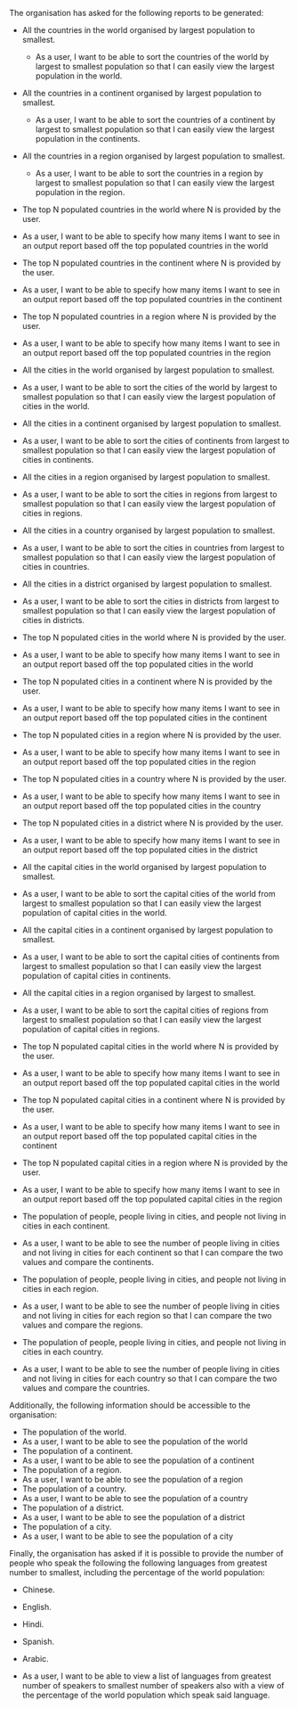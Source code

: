 The organisation has asked for the following reports to be generated:
* All the countries in the world organised by largest population to smallest.
  * As a user, I want to be able to sort the countries of the world by largest to smallest population so that I can easily view the largest population in the world.
* All the countries in a continent organised by largest population to smallest.
  * As a user, I want to be able to sort the countries of a continent by largest to smallest population so that I can easily view the largest population in the continents.
* All the countries in a region organised by largest population to smallest.
  * As a user, I want to be able to sort the countries in a region by largest to smallest population so that I can easily view the largest population in the region.
* The top N populated countries in the world where N is provided by the user.
 * As a user, I want to be able to specify how many items I want to see in an output report based off the top populated countries in the world
* The top N populated countries in the continent where N is provided by the user.
 * As a user, I want to be able to specify how many items I want to see in an output report based off the top populated countries in the continent
* The top N populated countries in a region where N is provided by the user.
 * As a user, I want to be able to specify how many items I want to see in an output report based off the top populated countries in the region
* All the cities in the world organised by largest population to smallest.
 * As a user, I want to be able to sort the cities of the world by largest to smallest population so that I can easily view the largest population of cities in the world.
* All the cities in a continent organised by largest population to smallest.
 * As a user, I want to be able to sort the cities of continents from largest to smallest population so that I can easily view the largest population of cities in continents.
* All the cities in a region organised by largest population to smallest.
 * As a user, I want to be able to sort the cities in regions from largest to smallest population so that I can easily view the largest population of cities in regions.
* All the cities in a country organised by largest population to smallest.
 * As a user, I want to be able to sort the cities in countries from largest to smallest population so that I can easily view the largest population of cities in countries.

* All the cities in a district organised by largest population to smallest.
 * As a user, I want to be able to sort the cities in districts from largest to smallest population so that I can easily view the largest population of cities in districts.
* The top N populated cities in the world where N is provided by the user.
 * As a user, I want to be able to specify how many items I want to see in an output report based off the top populated cities in the world 
* The top N populated cities in a continent where N is provided by the user.
 * As a user, I want to be able to specify how many items I want to see in an output report based off the top populated cities in the continent 
* The top N populated cities in a region where N is provided by the user.
 * As a user, I want to be able to specify how many items I want to see in an output report based off the top populated cities in the region 
* The top N populated cities in a country where N is provided by the user.
 * As a user, I want to be able to specify how many items I want to see in an output report based off the top populated cities in the country  
* The top N populated cities in a district where N is provided by the user.
 * As a user, I want to be able to specify how many items I want to see in an output report based off the top populated cities in the district 
* All the capital cities in the world organised by largest population to smallest.
 * As a user, I want to be able to sort the capital cities of the world from largest to smallest population so that I can easily view the largest population of capital cities in the world.
* All the capital cities in a continent organised by largest population to smallest.
 * As a user, I want to be able to sort the capital cities of continents from largest to smallest population so that I can easily view the largest population of capital cities in continents.
* All the capital cities in a region organised by largest to smallest.
 * As a user, I want to be able to sort the capital cities of regions from largest to smallest population so that I can easily view the largest population of capital cities in regions.
* The top N populated capital cities in the world where N is provided by the user.
 * As a user, I want to be able to specify how many items I want to see in an output report based off the top populated capital cities in the world 
* The top N populated capital cities in a continent where N is provided by the user.
 * As a user, I want to be able to specify how many items I want to see in an output report based off the top populated capital cities in the continent  
* The top N populated capital cities in a region where N is provided by the user.
 * As a user, I want to be able to specify how many items I want to see in an output report based off the top populated capital cities in the region 
* The population of people, people living in cities, and people not living in cities in each continent.
 * As a user, I want to be able to see the number of people living in cities and not living in cities for each continent so that I can compare the two values and compare the continents.
* The population of people, people living in cities, and people not living in cities in each region.
 * As a user, I want to be able to see the number of people living in cities and not living in cities for each region so that I can compare the two values and compare the regions.
* The population of people, people living in cities, and people not living in cities in each country.
 * As a user, I want to be able to see the number of people living in cities and not living in cities for each country so that I can compare the two values and compare the countries.

Additionally, the following information should be accessible to the organisation:
* The population of the world.
 * As a user, I want to be able to see the population of the world
* The population of a continent.
 * As a user, I want to be able to see the population of a continent
* The population of a region.
 * As a user, I want to be able to see the population of a region
* The population of a country.
 * As a user, I want to be able to see the population of a country
* The population of a district.
 * As a user, I want to be able to see the population of a district
* The population of a city.
 * As a user, I want to be able to see the population of a city

Finally, the organisation has asked if it is possible to provide the number of people who speak the following the following languages from greatest number to smallest, including the percentage of the world population:
*	Chinese.
*	English.
*	Hindi.
*	Spanish.
* Arabic.

 * As a user, I want to be able to view a list of languages from greatest number of speakers to smallest number of speakers also with a view of the percentage of the world population which speak said language.

